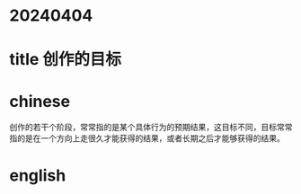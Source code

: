 
# 20240404

# title 创作的目标

# chinese 

创作的若干个阶段，常常指的是某个具体行为的预期结果，这目标不同，目标常常指的是在一个方向上走很久才能获得的结果，或者长期之后才能够获得的结果。

# english

